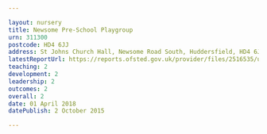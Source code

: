 ```yaml
---

layout: nursery
title: Newsome Pre-School Playgroup
urn: 311300
postcode: HD4 6JJ
address: St Johns Church Hall, Newsome Road South, Huddersfield, HD4 6JJ
latestReportUrl: https://reports.ofsted.gov.uk/provider/files/2516535/urn/311300.pdf
teaching: 2
development: 2
leadership: 2
outcomes: 2
overall: 2
date: 01 April 2018 
datePublish: 2 October 2015

---
```


